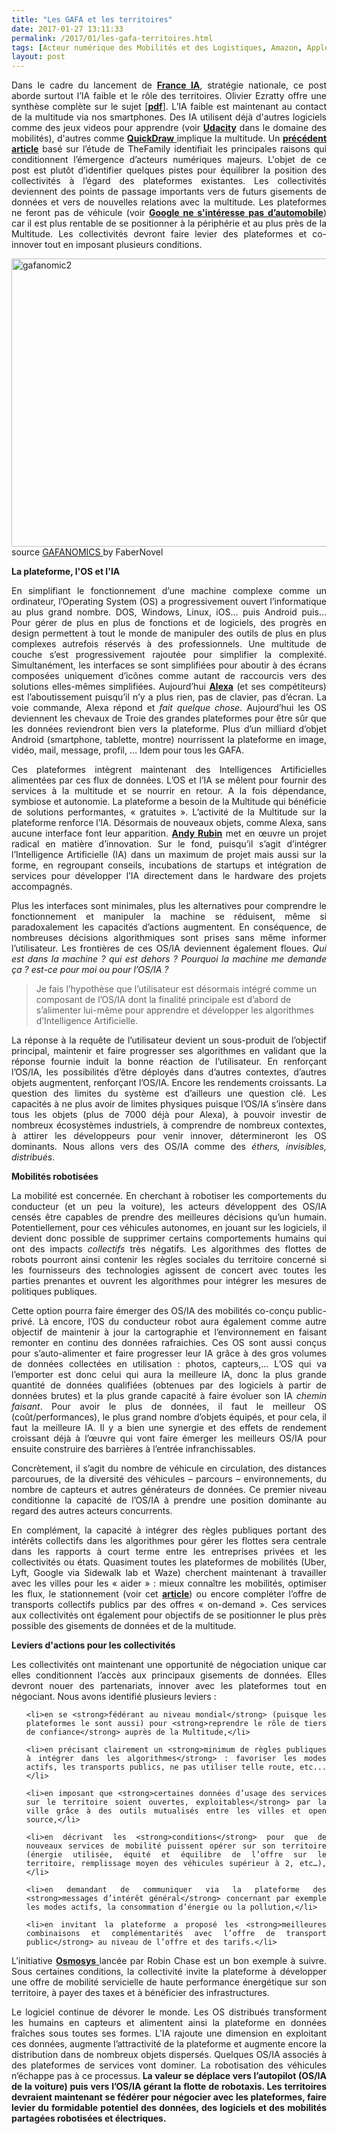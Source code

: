 ```yaml
---
title: "Les GAFA et les territoires"
date: 2017-01-27 13:11:33
permalink: /2017/01/les-gafa-territoires.html
tags: [Acteur numérique des Mobilités et des Logistiques, Amazon, Apple, art de la guerre, assistant de mobilité, autorité des transports, citoyen, collectivité, données réelles, google, gouvernance, management de la mobilité, multitude, pensée complexe, Service de mobilité, stationnement, Territoire Collectivité Etat Europe, waze]
layout: post
---
```


<p style="text-align: justify;">Dans le cadre du lancement de <strong><a href="http://www.economie.gouv.fr/strategie-intelligence-artificielle-France-IA" target="_blank">France IA</a></strong>, stratégie nationale, ce post aborde surtout l’IA faible et le rôle des territoires. Olivier Ezratty offre une synthèse complète sur le sujet [<strong><a href="http://www.oezratty.net/wordpress/wp-content/themes/Ezratty5/forcedownload.php?file=/Files/Publications/Avancees%20intelligence%20artificielle%20Olivier%20Ezratty.pdf" target="_blank">pdf</a></strong>]. L’IA faible est maintenant au contact de la multitude via nos smartphones. Des IA utilisent déjà d'autres logiciels comme des jeux videos pour apprendre (voir <strong><a href="https://www.udacity.com/self-driving-car" target="_blank">Udacity</a></strong> dans le domaine des mobilités), d'autres comme <a href="https://quickdraw.withgoogle.com/#" target="_blank"><strong>QuickDraw</strong> </a>implique la multitude. Un <a href="http://lafabriquedesmobilites.fr/articles/la-fabrique/numerique/" target="_blank"><strong>précédent article</strong></a> basé sur l’étude de TheFamily identifiait les principales raisons qui conditionnent l’émergence d’acteurs numériques majeurs. L'objet de ce post est plutôt d’identifier quelques pistes pour équilibrer la position des collectivités à l’égard des plateformes existantes. Les collectivités deviennent des points de passage importants vers de futurs gisements de données et vers de nouvelles relations avec la multitude. Les plateformes ne feront pas de véhicule (voir <a href="https://gabrielplassat.github.io/transportsdufutur/2016/10/sinteresse-lautomobile-craindre.html" target="_blank"><strong>Google ne s'intéresse pas d’automobile</strong></a>) car il est plus rentable de se positionner à la périphérie et au plus près de la Multitude. Les collectivités devront faire levier des plateformes et co-innover tout en imposant plusieurs conditions.</p>

<p style="text-align: justify;"><a href="https://gabrielplassat.github.io/transportsdufutur/wp-content/uploads/sites/6/2017/01/gafanomic2.jpg" rel="attachment wp-att-4774"><img class="aligncenter wp-image-4774 size-full" src="https://gabrielplassat.github.io/transportsdufutur/wp-content/uploads/sites/6/2017/01/gafanomic2.jpg" alt="gafanomic2" width="617" height="461" /></a>source <a href="http://www.slideshare.net/faberNovel/gafanomics-season-2-4-superpowers-to-outperform-in-the-network-economy" target="_blank">GAFANOMICS </a>by FaberNovel</p>

<p style="text-align: justify;"><!--more--></p>

<p style="text-align: justify;"><strong>La plateforme, l'OS et l'IA</strong></p>

<p style="text-align: justify;">En simplifiant le fonctionnement d’une machine complexe comme un ordinateur, l’Operating System (OS) a progressivement ouvert l’informatique au plus grand nombre. DOS, Windows, Linux, iOS… puis Android puis… Pour gérer de plus en plus de fonctions et de logiciels, des progrès en design permettent à tout le monde de manipuler des outils de plus en plus complexes autrefois réservés à des professionnels. Une multitude de couche s’est progressivement rajoutée pour simplifier la complexité. Simultanément, les interfaces se sont simplifiées pour aboutir à des écrans composées uniquement d’icônes comme autant de raccourcis vers des solutions elles-mêmes simplifiées. Aujourd’hui <a href="http://www.usine-digitale.fr/article/ces-2017-and-the-winner-is-alexa-d-amazon.N484709"><strong>Alexa</strong></a> (et ses compétiteurs) est l’aboutissement puisqu’il n’y a plus rien, pas de clavier, pas d’écran. La voie commande, Alexa répond et <em>fait quelque chose</em>. Aujourd’hui les OS deviennent les chevaux de Troie des grandes plateformes pour être sûr que les données reviendront bien vers la plateforme. Plus d’un milliard d’objet Android (smartphone, tablette, montre) nourrissent la plateforme en image, vidéo, mail, message, profil, … Idem pour tous les GAFA.</p>

<p style="text-align: justify;">Ces plateformes intègrent maintenant des Intelligences Artificielles alimentées par ces flux de données. L’OS et l’IA se mêlent pour fournir des services à la multitude et se nourrir en retour. A la fois dépendance, symbiose et autonomie. La plateforme a besoin de la Multitude qui bénéficie de solutions performantes, « gratuites ». L’activité de la Multitude sur la plateforme renforce l’IA. Désormais de nouveaux objets, comme Alexa, sans aucune interface font leur apparition. <strong><a href="https://gabrielplassat.github.io/transportsdufutur/2016/02/le-playground-dandy-rubin-est-passionnant.html?hilite=playground" target="_blank">Andy Rubin</a></strong> met en œuvre un projet radical en matière d’innovation. Sur le fond, puisqu’il s’agit d’intégrer l’Intelligence Artificielle (IA) dans un maximum de projet mais aussi sur la forme, en regroupant conseils, incubations de startups et intégration de services pour développer l’IA directement dans le hardware des projets accompagnés.</p>

<p style="text-align: justify;">Plus les interfaces sont minimales, plus les alternatives pour comprendre le fonctionnement et manipuler la machine se réduisent, même si paradoxalement les capacités d’actions augmentent. En conséquence, de nombreuses décisions algorithmiques sont prises sans même informer l’utilisateur. Les frontières de ces OS/IA deviennent également floues. <em>Qui est dans la machine ? qui est dehors ? Pourquoi la machine me demande ça ? est-ce pour moi ou pour l’OS/IA ?</em></p>



<blockquote>Je fais l’hypothèse que l’utilisateur est désormais intégré comme un composant de l’OS/IA dont la finalité principale est d’abord de s’alimenter lui-même pour apprendre et développer les algorithmes d’Intelligence Artificielle.</blockquote>

<p style="text-align: justify;">La réponse à la requête de l’utilisateur devient un sous-produit de l’objectif principal, maintenir et faire progresser ses algorithmes en validant que la réponse fournie induit la bonne réaction de l’utilisateur. En renforçant l’OS/IA, les possibilités d’être déployés dans d’autres contextes, d’autres objets augmentent, renforçant l’OS/IA. Encore les rendements croissants. La question des limites du système est d’ailleurs une question clé. Les capacités à ne plus avoir de limites physiques puisque l’OS/IA s’insère dans tous les objets (plus de 7000 déjà pour Alexa), à pouvoir investir de nombreux écosystèmes industriels, à comprendre de nombreux contextes, à attirer les développeurs pour venir innover, détermineront les OS dominants. Nous allons vers des OS/IA comme des <em>éthers, invisibles, distribués</em>.</p>

<p style="text-align: justify;"><strong>Mobilités robotisées</strong></p>

<p style="text-align: justify;">La mobilité est concernée. En cherchant à robotiser les comportements du conducteur (et un peu la voiture), les acteurs développent des OS/IA censés être capables de prendre des meilleures décisions qu’un humain. Potentiellement, pour ces véhicules autonomes, en jouant sur les logiciels, il devient donc possible de supprimer certains comportements humains qui ont des impacts <em>collectifs</em> très négatifs. Les algorithmes des flottes de robots pourront ainsi contenir les règles sociales du territoire concerné si les fournisseurs des technologies agissent de concert avec toutes les parties prenantes et ouvrent les algorithmes pour intégrer les mesures de politiques publiques.</p>

<p style="text-align: justify;">Cette option pourra faire émerger des OS/IA des mobilités co-conçu public-privé. Là encore, l’OS du conducteur robot aura également comme autre objectif de maintenir à jour la cartographie et l’environnement en faisant remonter en continu des données rafraichies. Ces OS sont aussi conçus pour s’auto-alimenter et faire progresser leur IA grâce à des gros volumes de données collectées en utilisation : photos, capteurs,... L’OS qui va l’emporter est donc celui qui aura la meilleure IA, donc la plus grande quantité de données qualifiées (obtenues par des logiciels à partir de données brutes) et la plus grande capacité à faire évoluer son IA <em>chemin faisant</em>. Pour avoir le plus de données, il faut le meilleur OS (coût/performances), le plus grand nombre d’objets équipés, et pour cela, il faut la meilleure IA. Il y a bien une synergie et des effets de rendement croissant déjà à l’œuvre qui vont faire émerger les meilleurs OS/IA pour ensuite construire des barrières à l’entrée infranchissables.</p>

<p style="text-align: justify;">Concrètement, il s’agit du nombre de véhicule en circulation, des distances parcourues, de la diversité des véhicules – parcours – environnements, du nombre de capteurs et autres générateurs de données. Ce premier niveau conditionne la capacité de l’OS/IA à prendre une position dominante au regard des autres acteurs concurrents.</p>

<p style="text-align: justify;">En complément, la capacité à intégrer des règles publiques portant des intérêts collectifs dans les algorithmes pour gérer les flottes sera centrale dans les rapports à court terme entre les entreprises privées et les collectivités ou états. Quasiment toutes les plateformes de mobilités (Uber, Lyft, Google via Sidewalk lab et Waze) cherchent maintenant à travailler avec les villes pour les « aider » : mieux connaître les mobilités, optimiser les flux, le stationnement (voir cet <a href="https://gabrielplassat.github.io/transportsdufutur/2017/01/ceci-place-parking.html" target="_blank"><strong>article</strong></a>) ou encore compléter l’offre de transports collectifs publics par des offres « on-demand ». Ces services aux collectivités ont également pour objectifs de se positionner le plus près possible des gisements de données et de la multitude.</p>

<p style="text-align: justify;"><strong>Leviers d'actions pour les collectivités</strong></p>

<p style="text-align: justify;">Les collectivités ont maintenant une opportunité de négociation unique car elles conditionnent l’accès aux principaux gisements de données. Elles devront nouer des partenariats, innover avec les plateformes tout en négociant. Nous avons identifié plusieurs leviers :</p>



<ul style="text-align: justify;">

	<li>en se <strong>fédérant au niveau mondial</strong> (puisque les plateformes le sont aussi) pour <strong>reprendre le rôle de tiers de confiance</strong> auprès de la Multitude,</li>

	<li>en précisant clairement un <strong>minimum de règles publiques à intégrer dans les algorithmes</strong> : favoriser les modes actifs, les transports publics, ne pas utiliser telle route, etc...</li>

	<li>en imposant que <strong>certaines données d’usage des services sur le territoire soient ouvertes, exploitables</strong> par la ville grâce à des outils mutualisés entre les villes et open source,</li>

	<li>en décrivant les <strong>conditions</strong> pour que de nouveaux services de mobilité puissent opérer sur son territoire (énergie utilisée, équité et équilibre de l’offre sur le territoire, remplissage moyen des véhicules supérieur à 2, etc…),</li>

	<li>en demandant de communiquer via la plateforme des <strong>messages d’intérêt général</strong> concernant par exemple les modes actifs, la consommation d’énergie ou la pollution,</li>

	<li>en invitant la plateforme a proposé les <strong>meilleures combinaisons et complémentarités avec l’offre de transport public</strong> au niveau de l’offre et des tarifs.</li>

</ul>

<p style="text-align: justify;">L’initiative <a href="http://osmosys.org/" target="_blank"><strong>Osmosys</strong> </a>lancée par Robin Chase est un bon exemple à suivre. Sous certaines conditions, la collectivité invite la plateforme à développer une offre de mobilité servicielle de haute performance énergétique sur son territoire, à payer des taxes et à bénéficier des infrastructures.</p>

<p style="text-align: justify;">Le logiciel continue de dévorer le monde. Les OS distribués transforment les humains en capteurs et alimentent ainsi la plateforme en données fraîches sous toutes ses formes. L’IA rajoute une dimension en exploitant ces données, augmente l’attractivité de la plateforme et augmente encore la distribution dans de nombreux objets dispersés. Quelques OS/IA associés à des plateformes de services vont dominer. La robotisation des véhicules n’échappe pas à ce processus.<strong> La valeur se déplace vers l’autopilot (OS/IA de la voiture) puis vers l’OS/IA gérant la flotte de robotaxis. Les territoires devraient maintenant se fédérer pour négocier avec les plateformes, faire levier du formidable potentiel des données, des logiciels et des mobilités partagées robotisées et électriques.</strong></p>
